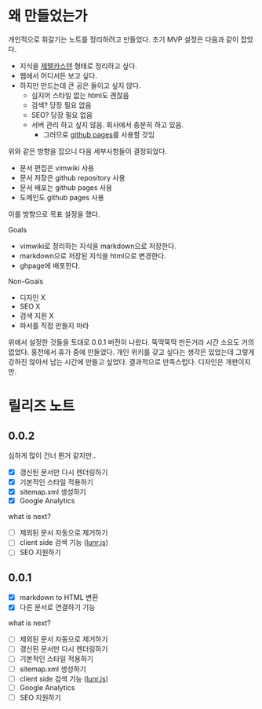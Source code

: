 # 왜 만들었는가

개인적으로 휘갈기는 노트를 정리하려고 만들었다. 초기 MVP 설정은 다음과 같이 잡았다.

- 지식을 [제텔카스텐](제텔카스텐) 형태로 정리하고 싶다.
- 웹에서 어디서든 보고 싶다.
- 하지만 만드는데 큰 공은 들이고 싶지 않다.
    - 심지어 스타일 없는 html도 괜찮음
    - 검색? 당장 필요 없음
    - SEO? 당장 필요 없음
    - 서버 관리 하고 싶지 않음. 회사에서 충분히 하고 있음.
      - 그러므로 [github pages](https://pages.github.com/)를 사용할 것임

위와 같은 방향을 잡으니 다음 세부사항들이 결정되었다.

- 문서 편집은 vimwiki 사용
- 문서 저장은 github repository 사용
- 문서 배포는 github pages 사용
- 도메인도 github pages 사용

이를 방향으로 목표 설정을 했다.

Goals

- vimwiki로 정리하는 지식을 markdown으로 저장한다.
- markdown으로 저장된 지식을 html으로 변경한다.
- ghpage에 배포한다.

Non-Goals

- 디자인 X
- SEO X
- 검색 지원 X
- 파서를 직접 만들지 마라

위에서 설정한 것들을 토대로 0.0.1 버전이 나왔다. 뚝딱뚝딱 만든거라 시간 소요도 거의 없었다. 
홍천에서 휴가 중에 만들었다. 개인 위키를 갖고 싶다는 생각은 있었는데 그렇게 강하진 않아서 남는 시간에 만들고 싶었다.
결과적으로 만족스럽다. 디자인은 개판이지만.

# 릴리즈 노트

## 0.0.2

심하게 많이 건너 뛴거 같지만..

- [x] 갱신된 문서만 다시 렌더링하기
- [x] 기본적인 스타일 적용하기
- [x] sitemap.xml 생성하기
- [x] Google Analytics

what is next?

- [ ] 제외된 문서 자동으로 제거하기
- [ ] client side 검색 기능 ([lunr.js](https://lunrjs.com/))
- [ ] SEO 지원하기

## 0.0.1

- [x] markdown to HTML 변환
- [x] 다른 문서로 연결하기 기능

what is next?

- [ ] 제외된 문서 자동으로 제거하기
- [ ] 갱신된 문서만 다시 렌더링하기
- [ ] 기본적인 스타일 적용하기
- [ ] sitemap.xml 생성하기
- [ ] client side 검색 기능 ([lunr.js](https://lunrjs.com/))
- [ ] Google Analytics
- [ ] SEO 지원하기
